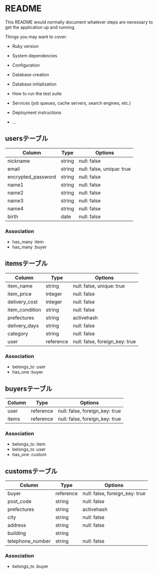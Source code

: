 # README

This README would normally document whatever steps are necessary to get the
application up and running.

Things you may want to cover:

* Ruby version

* System dependencies

* Configuration

* Database creation

* Database initialization

* How to run the test suite

* Services (job queues, cache servers, search engines, etc.)

* Deployment instructions

* ...
## usersテーブル

| Column             | Type   | Options     |
| ------------------ | ------ | ----------- |
| nickname           | string | null: false |
| email              | string | null: false, unique: true |
| encrypted_password | string | null: false |
| name1              | string | null: false |
| name2              | string | null: false |
| name3              | string | null: false |
| name4              | string | null: false |
| birth              | date   | null: false |

### Association

- has_many :item
- has_many :buyer

## itemsテーブル

| Column             | Type   | Options     |
| ------------------ | ------ | ----------- |
| item_name          | string | null: false, unique: true |
| item_price         | integer | null: false |
| delivery_cost      | integer | null: false |
| item_condition     | string | null: false |
| prefectures        | string | activehash  |
| delivery_days      | string | null: false |
| category           | string | null: false |
| user               | reference | null: false, foreign_key: true |

### Association

- belongs_to :user
- has_one :buyer

## buyersテーブル

| Column             | Type   | Options     |
| ------------------ | ------ | ----------- |
| user            | reference | null: false, foreign_key: true |
| items           | reference | null: false, foreign_key: true |

### Association

- belongs_to :item
- belongs_to :user
- has_one :custom

## customsテーブル

| Column             | Type   | Options     |
| ------------------ | ------ | ----------- |
| buyer              | reference | null: false, foreign_key: true |
| post_code          | string | null: false |
| prefectures        | string | activehash  |
| city               | string | null: false |
| address            | string | null: false |
| building           | string |             |
| telephone_number   | string | null: false |

### Association

- belongs_to :buyer
